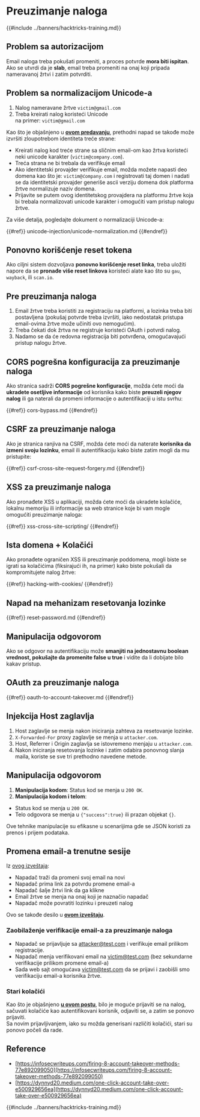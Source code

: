 # Preuzimanje naloga

{{#include ../banners/hacktricks-training.md}}

## **Problem sa autorizacijom**

Email naloga treba pokušati promeniti, a proces potvrde **mora biti ispitan**. Ako se utvrdi da je **slab**, email treba promeniti na onaj koji pripada nameravanoj žrtvi i zatim potvrditi.

## **Problem sa normalizacijom Unicode-a**

1. Nalog nameravane žrtve `victim@gmail.com`
2. Treba kreirati nalog koristeći Unicode\
na primer: `vićtim@gmail.com`

Kao što je objašnjeno u [**ovom predavanju**](https://www.youtube.com/watch?v=CiIyaZ3x49c), prethodni napad se takođe može izvršiti zloupotrebom identiteta treće strane:

- Kreirati nalog kod treće strane sa sličnim email-om kao žrtva koristeći neki unicode karakter (`vićtim@company.com`).
- Treća strana ne bi trebala da verifikuje email
- Ako identitetski provajder verifikuje email, možda možete napasti deo domena kao što je: `victim@ćompany.com` i registrovati taj domen i nadati se da identitetski provajder generiše ascii verziju domena dok platforma žrtve normalizuje naziv domena.
- Prijavite se putem ovog identitetskog provajdera na platformu žrtve koja bi trebala normalizovati unicode karakter i omogućiti vam pristup nalogu žrtve.

Za više detalja, pogledajte dokument o normalizaciji Unicode-a:

{{#ref}}
unicode-injection/unicode-normalization.md
{{#endref}}

## **Ponovno korišćenje reset tokena**

Ako ciljni sistem dozvoljava **ponovno korišćenje reset linka**, treba uložiti napore da se **pronađe više reset linkova** koristeći alate kao što su `gau`, `wayback`, ili `scan.io`.

## **Pre preuzimanja naloga**

1. Email žrtve treba koristiti za registraciju na platformi, a lozinka treba biti postavljena (pokušaj potvrde treba izvršiti, iako nedostatak pristupa email-ovima žrtve može učiniti ovo nemogućim).
2. Treba čekati dok žrtva ne registruje koristeći OAuth i potvrdi nalog.
3. Nadamo se da će redovna registracija biti potvrđena, omogućavajući pristup nalogu žrtve.

## **CORS pogrešna konfiguracija za preuzimanje naloga**

Ako stranica sadrži **CORS pogrešne konfiguracije**, možda ćete moći da **ukradete osetljive informacije** od korisnika kako biste **preuzeli njegov nalog** ili ga naterali da promeni informacije o autentifikaciji u istu svrhu:

{{#ref}}
cors-bypass.md
{{#endref}}

## **CSRF za preuzimanje naloga**

Ako je stranica ranjiva na CSRF, možda ćete moći da naterate **korisnika da izmeni svoju lozinku**, email ili autentifikaciju kako biste zatim mogli da mu pristupite:

{{#ref}}
csrf-cross-site-request-forgery.md
{{#endref}}

## **XSS za preuzimanje naloga**

Ako pronađete XSS u aplikaciji, možda ćete moći da ukradete kolačiće, lokalnu memoriju ili informacije sa web stranice koje bi vam mogle omogućiti preuzimanje naloga:

{{#ref}}
xss-cross-site-scripting/
{{#endref}}

## **Ista domena + Kolačići**

Ako pronađete ograničen XSS ili preuzimanje poddomena, mogli biste se igrati sa kolačićima (fiksirajući ih, na primer) kako biste pokušali da kompromitujete nalog žrtve:

{{#ref}}
hacking-with-cookies/
{{#endref}}

## **Napad na mehanizam resetovanja lozinke**

{{#ref}}
reset-password.md
{{#endref}}

## **Manipulacija odgovorom**

Ako se odgovor na autentifikaciju može **smanjiti na jednostavnu boolean vrednost, pokušajte da promenite false u true** i vidite da li dobijate bilo kakav pristup.

## OAuth za preuzimanje naloga

{{#ref}}
oauth-to-account-takeover.md
{{#endref}}

## Injekcija Host zaglavlja

1. Host zaglavlje se menja nakon iniciranja zahteva za resetovanje lozinke.
2. `X-Forwarded-For` proxy zaglavlje se menja u `attacker.com`.
3. Host, Referrer i Origin zaglavlja se istovremeno menjaju u `attacker.com`.
4. Nakon iniciranja resetovanja lozinke i zatim odabira ponovnog slanja maila, koriste se sve tri prethodno navedene metode.

## Manipulacija odgovorom

1. **Manipulacija kodom**: Status kod se menja u `200 OK`.
2. **Manipulacija kodom i telom**:
- Status kod se menja u `200 OK`.
- Telo odgovora se menja u `{"success":true}` ili prazan objekat `{}`.

Ove tehnike manipulacije su efikasne u scenarijima gde se JSON koristi za prenos i prijem podataka.

## Promena email-a trenutne sesije

Iz [ovog izveštaja](https://dynnyd20.medium.com/one-click-account-take-over-e500929656ea):

- Napadač traži da promeni svoj email na novi
- Napadač prima link za potvrdu promene email-a
- Napadač šalje žrtvi link da ga klikne
- Email žrtve se menja na onaj koji je naznačio napadač
- Napadač može povratiti lozinku i preuzeti nalog

Ovo se takođe desilo u [**ovom izveštaju**](https://dynnyd20.medium.com/one-click-account-take-over-e500929656ea).

### Zaobilaženje verifikacije email-a za preuzimanje naloga
- Napadač se prijavljuje sa attacker@test.com i verifikuje email prilikom registracije.
- Napadač menja verifikovani email na victim@test.com (bez sekundarne verifikacije prilikom promene email-a)
- Sada web sajt omogućava victim@test.com da se prijavi i zaobišli smo verifikaciju email-a korisnika žrtve.

### Stari kolačići

Kao što je objašnjeno [**u ovom postu**](https://medium.com/@niraj1mahajan/uncovering-the-hidden-vulnerability-how-i-found-an-authentication-bypass-on-shopifys-exchange-cc2729ea31a9), bilo je moguće prijaviti se na nalog, sačuvati kolačiće kao autentifikovani korisnik, odjaviti se, a zatim se ponovo prijaviti.\
Sa novim prijavljivanjem, iako su možda generisani različiti kolačići, stari su ponovo počeli da rade.

## Reference

- [https://infosecwriteups.com/firing-8-account-takeover-methods-77e892099050](https://infosecwriteups.com/firing-8-account-takeover-methods-77e892099050)
- [https://dynnyd20.medium.com/one-click-account-take-over-e500929656ea](https://dynnyd20.medium.com/one-click-account-take-over-e500929656ea)

{{#include ../banners/hacktricks-training.md}}
